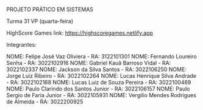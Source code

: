 PROJETO PRÁTICO EM SISTEMAS 

Turma 31 VP (quarta-feira)

HighScore Games
link: https://highscoregames.netlify.app

Integrantes:

NOME: Felipe José Vaz Oliviera              - RA: 3122101301
NOME: Fernando Loureiro Senha               - RA: 3022102916
NOME: Gabriel Kauã Barroso Vidal            - RA: 3022102337
NOME: Jackson da Silva Santos               - RA: 3022106250
NOME: Jorge Luiz Ribeiro                    - RA: 3022102264
NOME: Lucas Henrique Silva Andrade          - RA: 3022102168
NOME: Lucas Luiz de Souza Pereira           - RA: 3022100469
NOME: Paulo Clarindo dos Santos Junior      - RA: 3022106157
NOME: Paulo Sergio de Faria Junior          - RA: 3022105931
NOME: Vergilio Mendes Rodrigues de Almeida  - RA: 3022200925
